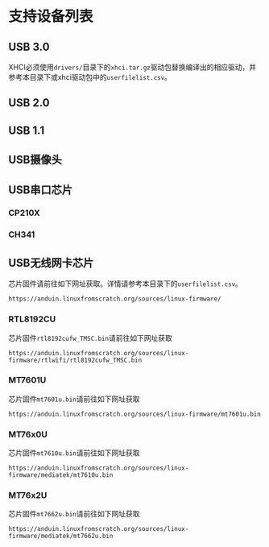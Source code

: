 # 支持设备列表

## USB 3.0
XHCI必须使用`drivers/`目录下的`xhci.tar.gz`驱动包替换编译出的相应驱动，并参考本目录下或xhci驱动包中的`userfilelist.csv`。
## USB 2.0

## USB 1.1

## USB摄像头

## USB串口芯片
### CP210X
### CH341

## USB无线网卡芯片
芯片固件请前往如下网址获取。详情请参考本目录下的`userfilelist.csv`。
```
https://anduin.linuxfromscratch.org/sources/linux-firmware/
```

### RTL8192CU
芯片固件`rtl8192cufw_TMSC.bin`请前往如下网址获取
```
https://anduin.linuxfromscratch.org/sources/linux-firmware/rtlwifi/rtl8192cufw_TMSC.bin
```

### MT7601U
芯片固件`mt7601u.bin`请前往如下网址获取
```
https://anduin.linuxfromscratch.org/sources/linux-firmware/mt7601u.bin
```

### MT76x0U
芯片固件`mt7610u.bin`请前往如下网址获取
```
https://anduin.linuxfromscratch.org/sources/linux-firmware/mediatek/mt7610u.bin
```

### MT76x2U
芯片固件`mt7662u.bin`请前往如下网址获取
```
https://anduin.linuxfromscratch.org/sources/linux-firmware/mediatek/mt7662u.bin
```
